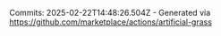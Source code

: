 Commits: 2025-02-22T14:48:26.504Z - Generated via https://github.com/marketplace/actions/artificial-grass
<br>
